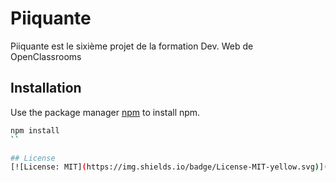 # Piiquante

Piiquante est le sixième projet de la formation Dev. Web de OpenClassrooms

## Installation

Use the package manager [npm](https://www.npmjs.com/) to install npm.

```bash
npm install
``

## License
[![License: MIT](https://img.shields.io/badge/License-MIT-yellow.svg)](https://opensource.org/licenses/MIT)

